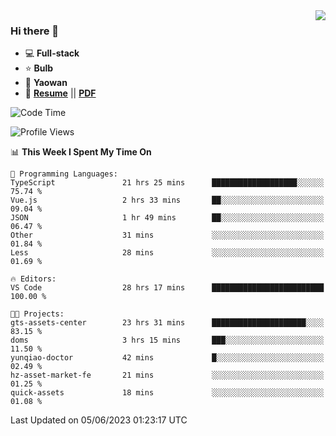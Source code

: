 <img align="right" src="https://github-readme-stats.vercel.app/api?username=LolipopJ&show_icons=true&count_private=true&hide_title=true&include_all_commits=true&theme=vue">

### Hi there 👋

- :computer: **Full-stack**
- :star: **Bulb**
- :pill: **Yaowan**
- :milky_way: [**Resume**](https://lolipopj.github.io/resume/) || [**PDF**](https://cdn.jsdelivr.net/gh/lolipopj/resume/export/resume-en.pdf)

<!--START_SECTION:waka-->
![Code Time](http://img.shields.io/badge/Code%20Time-1%2C335%20hrs%2035%20mins-blue)

![Profile Views](http://img.shields.io/badge/Profile%20Views-1-blue)

📊 **This Week I Spent My Time On** 

```text
💬 Programming Languages: 
TypeScript               21 hrs 25 mins      ███████████████████░░░░░░   75.74 % 
Vue.js                   2 hrs 33 mins       ██░░░░░░░░░░░░░░░░░░░░░░░   09.04 % 
JSON                     1 hr 49 mins        ██░░░░░░░░░░░░░░░░░░░░░░░   06.47 % 
Other                    31 mins             ░░░░░░░░░░░░░░░░░░░░░░░░░   01.84 % 
Less                     28 mins             ░░░░░░░░░░░░░░░░░░░░░░░░░   01.69 % 

🔥 Editors: 
VS Code                  28 hrs 17 mins      █████████████████████████   100.00 % 

🐱‍💻 Projects: 
gts-assets-center        23 hrs 31 mins      █████████████████████░░░░   83.15 % 
doms                     3 hrs 15 mins       ███░░░░░░░░░░░░░░░░░░░░░░   11.50 % 
yunqiao-doctor           42 mins             █░░░░░░░░░░░░░░░░░░░░░░░░   02.49 % 
hz-asset-market-fe       21 mins             ░░░░░░░░░░░░░░░░░░░░░░░░░   01.25 % 
quick-assets             18 mins             ░░░░░░░░░░░░░░░░░░░░░░░░░   01.08 % 
```


 Last Updated on 05/06/2023 01:23:17 UTC
<!--END_SECTION:waka-->
